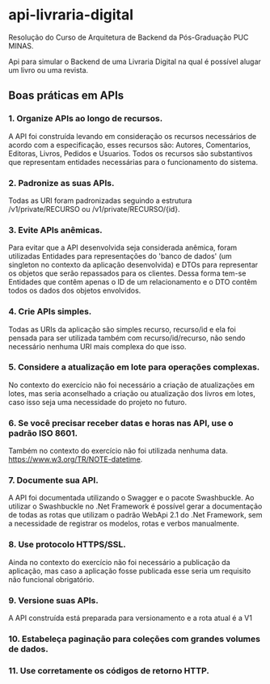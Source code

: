 # api-livraria-digital
Resolução do Curso de Arquitetura de Backend da Pós-Graduação PUC MINAS.

Api para simular o Backend de uma Livraria Digital na qual é possível alugar um livro ou uma revista.

## Boas práticas em APIs

### 1. Organize APIs ao longo de recursos.
A API foi construída levando em consideração os recursos necessários de acordo com a especificação, esses recursos são: Autores, Comentarios, Editoras, Livros, Pedidos e Usuarios. Todos os recursos são substantivos que representam entidades necessárias para o funcionamento do sistema.

### 2. Padronize as suas APIs.
Todas as URI foram padronizadas seguindo a estrutura /v1/private/RECURSO ou /v1/private/RECURSO/{id}.

### 3. Evite APIs anêmicas.
Para evitar que a API desenvolvida seja considerada anêmica, foram utilizadas Entidades para representações do 'banco de dados' (um singleton no contexto da aplicação desenvolvida) e DTOs para representar os objetos que serão repassados para os clientes. Dessa forma tem-se Entidades que contêm apenas o ID de um relacionamento e o DTO contêm todos os dados dos objetos envolvidos.


### 4. Crie APIs simples.
Todas as URIs da aplicação são simples recurso, recurso/id e ela foi pensada para ser utilizada também com recurso/id/recurso, não sendo necessário nenhuma URI mais complexa do que isso.

### 5. Considere a atualização em lote para operações complexas.
No contexto do exercício não foi necessário a criação de atualizações em lotes, mas seria aconselhado a criação ou atualização dos livros em lotes, caso isso seja uma necessidade do projeto no futuro.

### 6. Se você precisar receber datas e horas nas API, use o padrão ISO 8601.
Também no contexto do exercício não foi utilizada nenhuma data. https://www.w3.org/TR/NOTE-datetime.

### 7. Documente sua API.
A API foi documentada utilizando o Swagger e o pacote Swashbuckle. Ao utilizar o Swashbuckle no .Net Framework é possível gerar a documentação de todas as rotas que utilizam o padrão WebApi 2.1 do .Net Framework, sem a necessidade de registrar os modelos, rotas e verbos manualmente.

### 8. Use protocolo HTTPS/SSL.
Ainda no contexto do exercício não foi necessário a publicação da aplicação, mas caso a aplicação fosse publicada esse seria um requisito não funcional obrigatório.

### 9. Versione suas APIs.
A API construída está preparada para versionamento e a rota atual é a V1

### 10. Estabeleça paginação para coleções com grandes volumes de dados.


### 11. Use corretamente os códigos de retorno HTTP.
